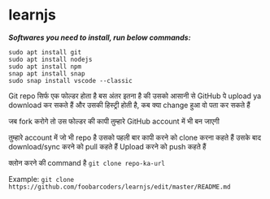 # learnjs

***Softwares you need to install, run below commands:***
```
sudo apt install git
sudo apt install nodejs
sudo apt install npm
snap apt install snap
sudo snap install vscode --classic
```



Git repo सिर्फ एक फोल्डर होता है
बस अंतर इतना है की उसको आसानी से GitHub पे upload 
ya download कर सकते हैं 
और उसकी हिस्ट्री होती है, कब क्या change हुआ वो पता कर सकते हैं

जब fork करोगे तो उस फोल्डर की कापी तुम्हारे GitHub account में भी
बन जाएगी

तुम्हारे account में जो भी repo है उसको पहली बार कापी करने को
clone करना कहते हैं
उसके बाद download/sync करने को pull कहते हैं
Upload करने को push कहते हैं

क्लोन करने की command है `git clone repo-ka-url`

Example: `git clone https://github.com/foobarcoders/learnjs/edit/master/README.md`
